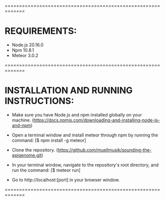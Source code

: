 =============================================================
# REQUIREMENTS:

* Node.js 20.16.0
* Npm 10.8.1
* Meteor 3.0.2

=============================================================
# INSTALLATION AND RUNNING INSTRUCTIONS:

* Make sure you have Node.js and npm installed globally on your machine. (https://docs.npmjs.com/downloading-and-installing-node-js-and-npm)

* Open a terminal window and install meteor through npm by running the command: 
[$ npm install -g meteor]

*  Clone the repository. (https://github.com/muellmusik/sounding-the-epigenome.git)

* In your terminal window, navigate to the repository's root directory, and run the command: 
[$ meteor run]

* Go to http://localhost:[port] in your browser window.

=============================================================